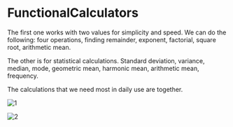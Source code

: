 # FunctionalCalculators

The first one works with two values for simplicity and speed. We can do the following: four operations, finding remainder, exponent, factorial, square root, arithmetic mean.

The other is for statistical calculations. Standard deviation, variance, median, mode, geometric mean, harmonic mean, arithmetic mean, frequency.

The calculations that we need most in daily use are together.

![1](https://user-images.githubusercontent.com/78660341/111034375-52572a80-8426-11eb-89ef-321988f2fac7.png)


![2](https://user-images.githubusercontent.com/78660341/111034376-52efc100-8426-11eb-99a2-a35b0e6ee170.png)





